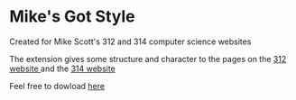 # Mike's Got Style

Created for Mike Scott's 312 and 314 computer science websites

The extension gives some structure and character to the pages on the <a href="http://www.cs.utexas.edu/~scottm/cs314/">312 website </a>and the <a href="http://www.cs.utexas.edu/~scottm/cs314/">314 website </a>

Feel free to dowload <a href="https://chrome.google.com/webstore/detail/mikes-got-style/bpfphblljclepkkgcemfhckcebchiled" target="_blank">here</a>